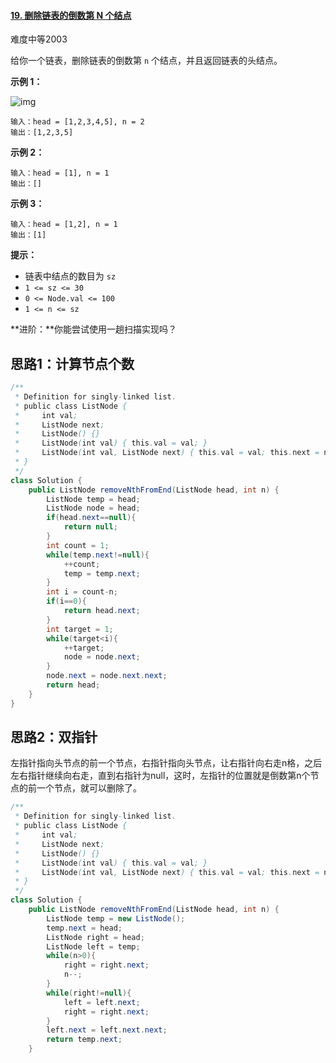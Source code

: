 #### [19. 删除链表的倒数第 N 个结点](https://leetcode-cn.com/problems/remove-nth-node-from-end-of-list/)

难度中等2003

给你一个链表，删除链表的倒数第 `n` 个结点，并且返回链表的头结点。

 

**示例 1：**

![img](https://assets.leetcode.com/uploads/2020/10/03/remove_ex1.jpg)

```
输入：head = [1,2,3,4,5], n = 2
输出：[1,2,3,5]
```

**示例 2：**

```
输入：head = [1], n = 1
输出：[]
```

**示例 3：**

```
输入：head = [1,2], n = 1
输出：[1]
```

 

**提示：**

- 链表中结点的数目为 `sz`
- `1 <= sz <= 30`
- `0 <= Node.val <= 100`
- `1 <= n <= sz`

 

**进阶：**你能尝试使用一趟扫描实现吗？

## 思路1：计算节点个数

```java
/**
 * Definition for singly-linked list.
 * public class ListNode {
 *     int val;
 *     ListNode next;
 *     ListNode() {}
 *     ListNode(int val) { this.val = val; }
 *     ListNode(int val, ListNode next) { this.val = val; this.next = next; }
 * }
 */
class Solution {
    public ListNode removeNthFromEnd(ListNode head, int n) {
        ListNode temp = head;
        ListNode node = head;
        if(head.next==null){
            return null;
        }
        int count = 1;
        while(temp.next!=null){
            ++count;
            temp = temp.next;
        }
        int i = count-n;
        if(i==0){
            return head.next;
        }
        int target = 1;
        while(target<i){
            ++target;
            node = node.next;
        }
        node.next = node.next.next;
        return head;
    }
}
```

## 思路2：双指针

​		左指针指向头节点的前一个节点，右指针指向头节点，让右指针向右走n格，之后左右指针继续向右走，直到右指针为null，这时，左指针的位置就是倒数第n个节点的前一个节点，就可以删除了。

```java
/**
 * Definition for singly-linked list.
 * public class ListNode {
 *     int val;
 *     ListNode next;
 *     ListNode() {}
 *     ListNode(int val) { this.val = val; }
 *     ListNode(int val, ListNode next) { this.val = val; this.next = next; }
 * }
 */
class Solution {
    public ListNode removeNthFromEnd(ListNode head, int n) {
        ListNode temp = new ListNode();
        temp.next = head;
        ListNode right = head;
        ListNode left = temp;
        while(n>0){
            right = right.next;
            n--;
        }
        while(right!=null){
            left = left.next;
            right = right.next;
        }
        left.next = left.next.next;
        return temp.next;
    }
```